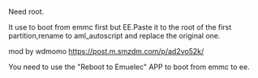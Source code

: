Need root.

It use to boot from emmc first but EE.Paste it to the root of the first partition,rename to aml_autoscript and replace the original one.

mod by wdmomo https://post.m.smzdm.com/p/ad2vo52k/

You need to use the "Reboot to Emuelec" APP to boot from emmc to ee.